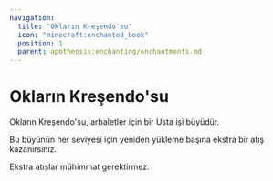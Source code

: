 ```yaml
---
navigation:
  title: "Okların Kreşendo'su"
  icon: "minecraft:enchanted_book"
  position: 1
  parent: apotheosis:enchanting/enchantments.md
---
```


# Okların Kreşendo'su

<Color id="dark_green">Okların Kreşendo'su</Color>, arbaletler için bir Usta işi büyüdür.

Bu büyünün her seviyesi için yeniden yükleme başına ekstra bir atış kazanırsınız.

Ekstra atışlar mühimmat gerektirmez.

